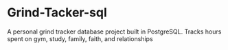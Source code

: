 # Grind-Tacker-sql
A personal grind tracker database project built in PostgreSQL. Tracks hours spent on gym, study, family, faith, and relationships
